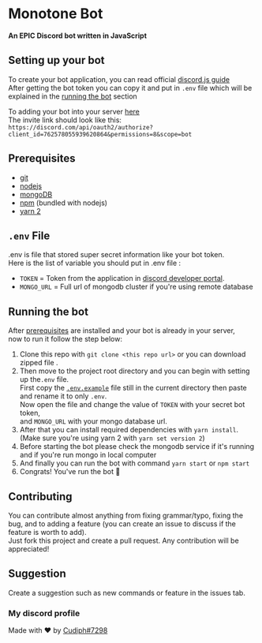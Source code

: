 # Monotone Bot 
**An EPIC Discord bot written in JavaScript**

## Setting up your bot
To create your bot application, you can read official 
[discord.js guide](https://discordjs.guide/preparations/setting-up-a-bot-application.html#creating-your-bot)  
After getting the bot token you can copy it and put in `.env` file which will be explained in the
[running the bot](#runthebot) section

To adding your bot into your server [here](https://discordjs.guide/preparations/adding-your-bot-to-servers.html)  
The invite link should look like this:  
`https://discord.com/api/oauth2/authorize?client_id=762578055939620864&permissions=8&scope=bot`

## <a name="prereqs"></a> Prerequisites
* [git](https://git-scm.com/downloads)
* [nodejs](https://nodejs.org/en/download/)
* [mongoDB](https://docs.mongodb.com/manual/administration/install-community/)
* [npm](https://nodejs.org/en/download/) (bundled with nodejs)
* [yarn 2](https://yarnpkg.com/getting-started/install)

## <a name="env"></a> `.env` File
.env is file that stored super secret information like your bot token.  
Here is the list of variable you should put in .env file :
- `TOKEN` = Token from the application in [discord developer portal](https://discord.com/developers/).
- `MONGO_URL` = Full url of mongodb cluster if you're using remote database

## <a name="runthebot"></a> Running the bot
After [prerequisites](#prereqs) are installed and your bot is already in your server,  
now to run it follow the step below:
1. Clone this repo with `git clone <this repo url>` or you can download zipped file .
1. Then move to the project root directory and you can begin with setting up the`.env` file.  
    First copy the [`.env.example`](https://gitlab.com/Cudiph/monotonebot/-/blob/master/.env.example)
    file still in the current directory then paste and rename it to only `.env`.  
    Now open the file and change the value of `TOKEN` with your secret bot token,  
    and `MONGO_URL` with your mongo database url.
1. After that you can install required dependencies with `yarn install`. (Make sure you're using
    yarn 2 with `yarn set version 2`)
1. Before starting the bot please check the mongodb service if it's running and if you're run mongo in local computer
1. And finally you can run the bot with command `yarn start` or `npm start`
1. Congrats! You've run the bot 🥳

## Contributing
You can contribute almost anything from fixing grammar/typo, fixing the bug, and to adding a feature
(you can create an issue to discuss if the feature is worth to add).  
Just fork this project and create a pull request. Any contribution will be appreciated!

## Suggestion
Create a suggestion such as new commands or feature in the issues tab.

### My discord profile
Made with ❤ by [Cudiph#7298](https://discordapp.com/users/400240052761788427)
